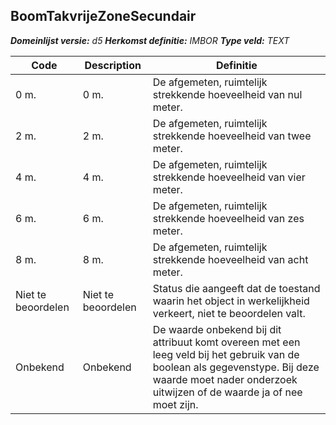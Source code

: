 ﻿## BoomTakvrijeZoneSecundair

*__Domeinlijst versie:__ d5*
*__Herkomst definitie:__ IMBOR*
*__Type veld:__ TEXT*

|__Code__ |__Description__ |__Definitie__	|
|	---	|	---	|   ---	| 
| 0 m. | 0 m. | De afgemeten, ruimtelijk strekkende hoeveelheid van nul meter. |
| 2 m. | 2 m. | De afgemeten, ruimtelijk strekkende hoeveelheid van twee meter. |
| 4 m. | 4 m. | De afgemeten, ruimtelijk strekkende hoeveelheid van vier meter. |
| 6 m. | 6 m. | De afgemeten, ruimtelijk strekkende hoeveelheid van zes meter. |
| 8 m. | 8 m. | De afgemeten, ruimtelijk strekkende hoeveelheid van acht meter. |
| Niet te beoordelen | Niet te beoordelen | Status die aangeeft dat de toestand waarin het object in werkelijkheid verkeert, niet te beoordelen valt. |
| Onbekend | Onbekend | De waarde onbekend bij dit attribuut komt overeen met een leeg veld bij het gebruik van de boolean als gegevenstype. Bij deze waarde moet nader onderzoek uitwijzen of de waarde ja of nee moet zijn. |
